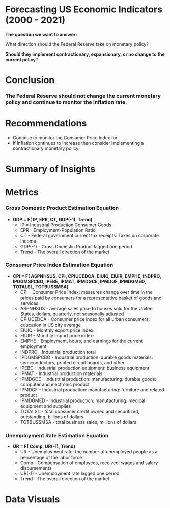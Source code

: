 # Forecasting US Economic Indicators (2000 - 2021)
**The question we want to answer:** 

What direction should the Federal Reserve take on monetary policy?

**Should they implement contractionary, expansionary, or no change to the current policy**? 

# Conclusion 

### The Federal Reserve should not change the current monetary policy and continue to monitor the inflation rate.

# Recommendations
- Continue to monitor the Consumer Price Index for
- If inflation continues to increase then consider implementing a contractionary monetary policy.

# Summary of Insights

# Metrics
### Gross Domestic Product Estimation Equation
- **GDP = F( IP, EPR, CT, GDP(-1), Trend)**
  - IP = Industrial Production Consumer Goods
  - EPR - Employment-Population Ratio
  - CT - Federal government current tax receipts: Taxes on corporate income
  - GDP(-1) - Gross Domestic Product lagged one period
  - Trend - The overall direction of the market
### Consumer Price Index Estimation Equation
- **CPI = F( ASPNHSUS, CPI, CPIUCEDCA, EIUIQ, EIUIR, EMPHE, INDPRO, IPDGMSPCBO, IPEBE, IPMAT, IPMDGCE, IPMDGF, IPMDGMED, TOTALSL, TOTBUSSMSA)**
  - CPI - Consumer Price Index: measures change over time in the prices paid by consumers for a representative basket of goods and services.
  - ASPNHSUS - average sales price to houses sold for the United States, dollars, quarterly, not seasonally adjusted
  - CPIUCEDCA - Consumer price index for all urban consumers: education in US city average
  -  EIUIQ - Monthly export price index:
  -  EIUIR - Monthly import price index:
  -  EMPHE - Employment, hours, and earnings for the current employment
  -  INDPRO - Industrial production total
  -  IPDGMSPCBO - Industrial production: durable goods materials: semiconductors, printed circuit boards, and other
  -  IPEBE - Industrial production equipment: business equipment
  -  IPMAT - Industrial production materials
  -  IPMDGCE - Industrial production: manufacturing: durable goods: computer and electronic product
  -  IPMDGF - Industrial production: manufacturing: furniture and related product 
  -  IPMDGMED - Industrial production: manufacturing: medical equipment and supplies
  -  TOTALSL - total consumer credit owned and securitized, outstanding, billions of dollars
  -  TOTBUSSMSA - total business sales, millions of dollars
### Unemployment Rate Estimation Equation
- **UR = F( Comp, UR(-1), Trend)**
  - UR - Unemployment rate: the number of unemployed people as a percentage of the labor force
  - Comp - Compensation of employees, received: wages and salary disbursements
  - UR(-1) - Unemployment rate lagged one period
  - Trend - The overall direction of the market

# Data Visuals 

